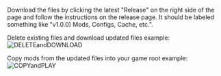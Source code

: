 Download the files by clicking the latest "Release" on the right side of the page and follow the instructions on the release page. It should be labeled something like "v1.0.0) Mods, Configs, Cache, etc.".



Delete existing files and download updated files example:
![DELETEandDOWNLOAD](https://github.com/zurpas/tps/assets/169870364/e9564459-33c1-4edf-9135-b71f85a9eae8)

Copy mods from the updated files into your game root example:
![COPYandPLAY](https://github.com/zurpas/tps/assets/169870364/53b3e43c-7937-4a34-8ee5-e27debbf6a8c)








